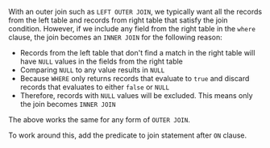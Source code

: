 With an outer join such as `LEFT OUTER JOIN`, we typically want all the records from the left table and records from right table that satisfy the join condition. However, if we include any field from the right table in the `where` clause, the join becomes an `INNER JOIN` for the following reason:

- Records from the left table that don't find a match in the right table will have `NULL` values in the fields from the right table
- Comparing `NULL` to any value results in `NULL`
- Because `WHERE` only returns records that evaluate to `true` and discard records that evaluates to either `false` or `NULL`
- Therefore, records with `NULL` values will be excluded. This means only the join becomes `INNER JOIN`

The above works the same for any form of `OUTER JOIN`. 

To work around this, add the predicate to join statement after `ON` clause.
